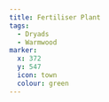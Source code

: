 ```yaml
---
title: Fertiliser Plant
tags:
  - Dryads
  - Warmwood
marker:
  x: 372
  y: 547
  icon: town
  colour: green
---
```

